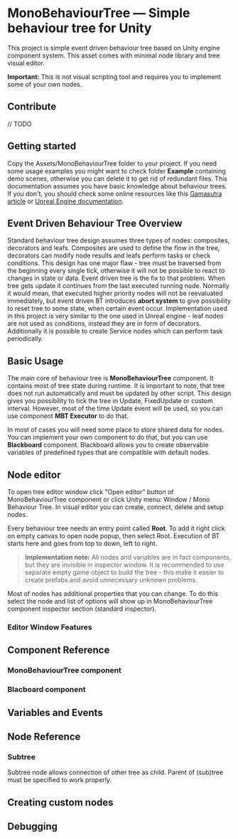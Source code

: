 # MonoBehaviourTree — Simple behaviour tree for Unity
This project is simple event driven behaviour tree based on Unity engine component system. This asset comes with minimal node library and tree visual editor.

**Important:** This is not visual scripting tool and requires you to implement some of your own nodes.

## Contribute
// TODO

## Getting started
Copy the Assets/MonoBehaviourTree folder to your project. 
If you need some usage examples you might want to check folder **Example** containing demo scenes, otherwise you can delete it to get rid of redundant files. This documentation assumes you have basic knowledge about behaviour trees. If you don't, you should check some online resources like this 
[Gamasutra article](https://www.gamasutra.com/blogs/ChrisSimpson/20140717/221339/Behavior_trees_for_AI_How_they_work.php)
or [Unreal Engine documentation](https://docs.unrealengine.com/en-US/Engine/ArtificialIntelligence/BehaviorTrees/BehaviorTreesOverview/index.html).

## Event Driven Behaviour Tree Overview
Standard behaviour tree design assumes three types of nodes: composites, decorators and leafs. Composites are used to define the flow in the tree, decorators can modify node results and leafs perform tasks or check conditions. This design has one major flaw - tree must be traversed from the beginning every single tick, otherwise it will not be possible to react to changes in state or data. Event driven tree is the fix to that problem. When tree gets update it continues from the last executed running node. Normally it would mean, that executed higher priority nodes will not be reevaluated immediately, but event driven BT introduces **abort system** to give possibility to reset tree to some state, when certain event occur. Implementation used in this project is very similar to the one used in Unreal engine - leaf nodes are not used as conditions, instead they are in form of decorators. Additionally it is possible to create Service nodes which can perform task periodically.

## Basic Usage
The main core of behaviour tree is **MonoBehaviourTree** component. It contains most of tree state during runtime. It is important to note, that tree does not run automatically and must be updated by other script. This design gives you possibility to tick the tree in Update, FixedUpdate or custom interval. However, most of the time Update event will be used, so you can use component **MBT Executor** to do that.

In most of cases you will need some place to store shared data for nodes. You can implement your own component to do that, but you can use **Blackboard** component. Blackboard allows you to create observable variables of predefined types that are compatible with default nodes.

## Node editor
To open tree editor window click "Open editor" button of MonoBehaviourTree component or click Unity menu: Window / Mono Behaviour Tree. In visual editor you can create, connect, delete and setup nodes. 

Every behaviour tree needs an entry point called **Root**. To add it right click on empty canvas to open node popup, then select Root. Execution of BT starts here and goes from top to down, left to right.

> **Implementation note:** All nodes and variables are in fact components, but they are invisible in inspector window.
> It is recommended to use separate empty game object to build the tree - this make it easier to create prefabs and avoid unnecessary unknown problems.

Most of nodes has additional properties that you can change. To do this select the node and list of options will show up in MonoBehaviourTree component inspector section (standard inspector).

### Editor Window Features

## Component Reference
### MonoBehaviourTree component
### Blacboard component

## Variables and Events

## Node Reference
### Subtree
Subtree node allows connection of other tree as child. Parent of (sub)tree must be specified to work properly.

## Creating custom nodes

## Debugging
